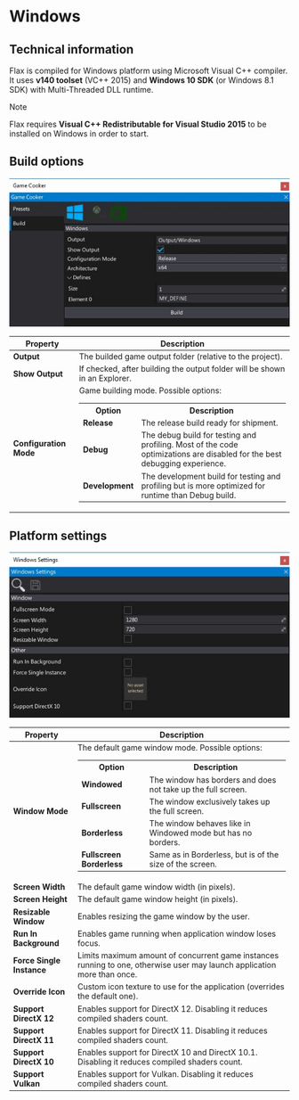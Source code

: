 # Windows

## Technical information

Flax is compiled for Windows platform using Microsoft Visual C++ compiler. It uses **v140 toolset** (VC\+\+ 2015) and **Windows 10 SDK** (or Windows 8.1 SDK) with Multi-Threaded DLL runtime.

> [!Note]
> Flax requires **Visual C++ Redistributable for Visual Studio 2015** to be installed on Windows in order to start.

## Build options

![Build Options](media/build-windows.jpg)

| Property | Description |
|--------|--------|
| **Output** | The builded game output folder (relative to the project). |
| **Show Output** | If checked, after building the output folder will be shown in an Explorer. |
| **Configuration Mode** | Game building mode. Possible options: <table><tbody><tr><th>Option</th><th>Description</th></tr><tr><td>**Release**</td><td>The release build ready for shipment.</td></tr><tr><td>**Debug**</td><td>The debug build for testing and profiling. Most of the code optimizations are disabled for the best debugging experience.</td></tr><tr><td>**Development**</td><td>The development build for testing and profiling but is more optimized for runtime than Debug build.</td></tr></tbody></table>|

## Platform settings

![Settings](media/settings-windows.jpg)

| Property | Description |
|--------|--------|
| **Window Mode** | The default game window mode. Possible options: <table><tbody><tr><th>Option</th><th>Description</th></tr><tr><td>**Windowed**</td><td>The window has borders and does not take up the full screen.</td></tr><tr><td>**Fullscreen**</td><td>The window exclusively takes up the full screen.</td></tr><tr><td>**Borderless**</td><td>The window behaves like in Windowed mode but has no borders.</td></tr><tr><td>**Fullscreen Borderless**</td><td>Same as in Borderless, but is of the size of the screen.</td></tr></tbody></table> |
| **Screen Width** | The default game window width (in pixels). |
| **Screen Height** | The default game window height (in pixels). |
| **Resizable Window** | Enables resizing the game window by the user. |
| **Run In Background** | Enables game running when application window loses focus. |
| **Force Single Instance** | Limits maximum amount of concurrent game instances running to one, otherwise user may launch application more than once. |
| **Override Icon** | Custom icon texture to use for the application (overrides the default one). |
| **Support DirectX 12** | Enables support for DirectX 12. Disabling it reduces compiled shaders count. |
| **Support DirectX 11** | Enables support for DirectX 11. Disabling it reduces compiled shaders count. |
| **Support DirectX 10** | Enables support for DirectX 10 and DirectX 10.1. Disabling it reduces compiled shaders count. |
| **Support Vulkan** | Enables support for Vulkan. Disabling it reduces compiled shaders count. |
